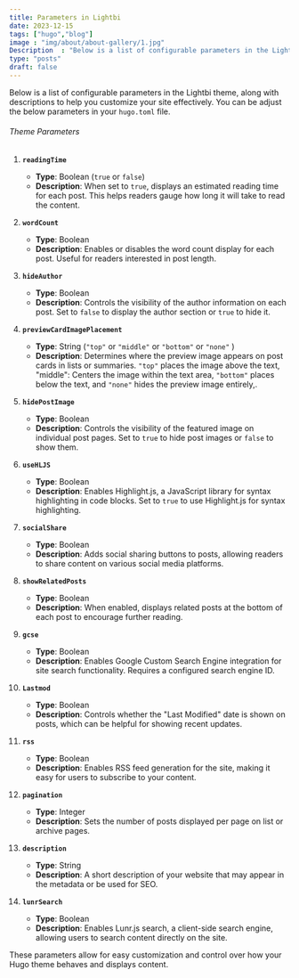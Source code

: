 ```yaml
---
title: Parameters in Lightbi
date: 2023-12-15
tags: ["hugo","blog"]
image : "img/about/about-gallery/1.jpg"
Description  : "Below is a list of configurable parameters in the Lightbi theme, along with descriptions to help you customize your site effectively."
type: "posts"
draft: false
---
```


Below is a list of configurable parameters in the Lightbi theme, along with descriptions to help you customize your site effectively. You can be adjust the below parameters in your `hugo.toml` file.

###### Theme Parameters


1. **`readingTime`**  
   - **Type**: Boolean (`true` or `false`)
   - **Description**: When set to `true`, displays an estimated reading time for each post. This helps readers gauge how long it will take to read the content.

2. **`wordCount`**  
   - **Type**: Boolean
   - **Description**: Enables or disables the word count display for each post. Useful for readers interested in post length.

3. **`hideAuthor`**  
   - **Type**: Boolean
   - **Description**: Controls the visibility of the author information on each post. Set to `false` to display the author section or `true` to hide it.

4. **`previewCardImagePlacement`**  
   - **Type**: String (`"top"` or `"middle"` or `"bottom"` or `"none"` )
   - **Description**: Determines where the preview image appears on post cards in lists or summaries. `"top"` places the image above the text, "middle": Centers the image within the text area, `"bottom"` places below the text, and `"none"` hides the preview image entirely,.

5. **`hidePostImage`**  
   - **Type**: Boolean
   - **Description**: Controls the visibility of the featured image on individual post pages. Set to `true` to hide post images or `false` to show them.

6. **`useHLJS`**  
   - **Type**: Boolean
   - **Description**: Enables Highlight.js, a JavaScript library for syntax highlighting in code blocks. Set to `true` to use Highlight.js for syntax highlighting.

7. **`socialShare`**  
   - **Type**: Boolean
   - **Description**: Adds social sharing buttons to posts, allowing readers to share content on various social media platforms.

8. **`showRelatedPosts`**  
   - **Type**: Boolean
   - **Description**: When enabled, displays related posts at the bottom of each post to encourage further reading.

9. **`gcse`**  
   - **Type**: Boolean
   - **Description**: Enables Google Custom Search Engine integration for site search functionality. Requires a configured search engine ID.

10. **`Lastmod`**  
    - **Type**: Boolean
    - **Description**: Controls whether the "Last Modified" date is shown on posts, which can be helpful for showing recent updates.

11. **`rss`**  
    - **Type**: Boolean
    - **Description**: Enables RSS feed generation for the site, making it easy for users to subscribe to your content.

12. **`pagination`**  
    - **Type**: Integer
    - **Description**: Sets the number of posts displayed per page on list or archive pages.

13. **`description`**  
    - **Type**: String
    - **Description**: A short description of your website that may appear in the metadata or be used for SEO.

14. **`lunrSearch`**  
    - **Type**: Boolean
    - **Description**: Enables Lunr.js search, a client-side search engine, allowing users to search content directly on the site.


These parameters allow for easy customization and control over how your Hugo theme behaves and displays content. 